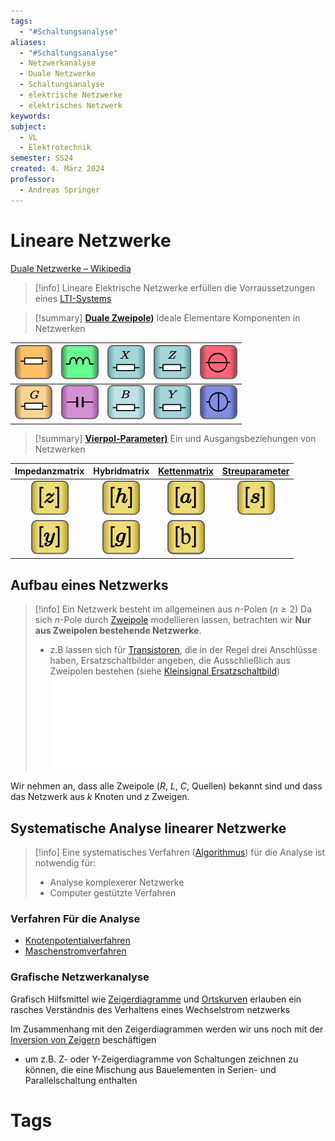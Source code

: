```yaml
---
tags:
  - "#Schaltungsanalyse"
aliases:
  - "#Schaltungsanalyse"
  - Netzwerkanalyse
  - Duale Netzwerke
  - Schaltungsanalyse
  - elektrische Netzwerke
  - elektrisches Netzwerk
keywords: 
subject:
  - VL
  - Elektrotechnik
semester: SS24
created: 4. März 2024
professor:
  - Andreas Springer
---
```

 

# Lineare Netzwerke

[Duale Netzwerke – Wikipedia](https://de.wikipedia.org/wiki/Duale_Netzwerke)

> [!info] Lineare Elektrische Netzwerke erfüllen die Vorraussetzungen eines [LTI-Systems](../Systemtheorie/LTI-Systeme.md)

> [!summary] [**Duale Zweipole)**](Zweipol.md) Ideale Elementare Komponenten in Netzwerken

| ![](assets/R.png) | ![](assets/L.png) | ![](assets/X.png) | ![](assets/Z.png) | ![](assets/U.png) |
| :---------------: | :---------------: | :---------------: | :---------------: | :---------------: |
| ![](assets/G.png) | ![](assets/C.png) | ![](assets/B.png) | ![](assets/Y.png) | ![](assets/I.png) |


> [!summary] [**Vierpol-Parameter)**](../Hardwareentwicklung/Vierpol.md) Ein und Ausgangsbeziehungen von Netzwerken

|    Impedanzmatrix    |     Hybridmatrix     |     [Kettenmatrix](../Hardwareentwicklung/Kettenmatrix.md)     |    [Streuparameter](../HF-Technik/Streuparameter.md)    |
| :------------------: | :------------------: | :------------------: | :------------------: |
| ![](assets/zMat.png) | ![](assets/hMat.png) | ![](assets/aMat.png) | ![](assets/sMat.png) |
| ![](assets/yMat.png) | ![](assets/gMat.png) | ![](assets/bMat.png) |                      |

## Aufbau eines Netzwerks

> [!info] Ein Netzwerk besteht im allgemeinen aus $n$-Polen ($n\geq 2$)
> Da sich $n$-Pole durch [Zweipole](Zweipol.md) modellieren lassen, betrachten wir **Nur aus Zweipolen bestehende Netzwerke**.
> - z.B lassen sich für [Transistoren](../Hardwareentwicklung/Halbleiter/{MOC}%20Transistor.md), die in der Regel drei Anschlüsse haben, Ersatzschaltbilder angeben, die Ausschließlich aus Zweipolen bestehen (siehe [Kleinsignal Ersatzschaltbild](../Hardwareentwicklung/Halbleiter/BJT%20Kleinsignalverhalten.md))
> ![700](assets/Schaltungsanalyse%202025-01-13%2022.21.43.excalidraw.md)

Wir nehmen an, dass alle Zweipole ($R$, $L$, $C$, Quellen) bekannt sind und dass das Netzwerk aus $k$ Knoten und $z$ Zweigen.

## Systematische Analyse linearer Netzwerke

> [!info] Eine systematisches Verfahren ([Algorithmus](../Softwareentwicklung/DS-Algo/{MOC}%20Algorithmus.md)) für die Analyse ist notwendig für:
> - Analyse komplexerer Netzwerke
> - Computer gestützte Verfahren

### Verfahren Für die Analyse

- [Knotenpotentialverfahren](../Hardwareentwicklung/Knotenpotentialverfahren.md)
- [Maschenstromverfahren](Maschenstromverfahren.md)

### Grafische Netzwerkanalyse

Grafisch Hilfsmittel wie [Zeigerdiagramme](Wechselstromtechnik.md) und [Ortskurven](../Hardwareentwicklung/Ortskurve.md) erlauben ein rasches Verständnis des Verhaltens eines Wechselstrom netzwerks

Im Zusammenhang mit den Zeigerdiagrammen werden wir uns noch mit der [Inversion von Zeigern](Wechselstromtechnik.md#Inversion%20von%20Zeigern) beschäftigen
  - um z.B. Z- oder Y-Zeigerdiagramme von Schaltungen zeichnen zu können, die eine Mischung aus Bauelementen in Serien- und Parallelschaltung enthalten

# Tags

[^1]: Für den Fall der [Wechselstromtechnik](Wechselstromtechnik.md)